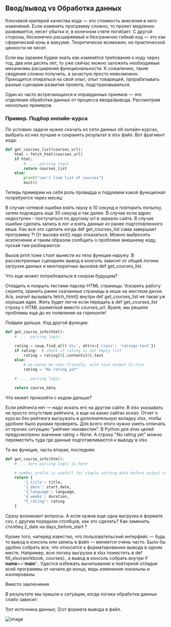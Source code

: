 ## Ввод/вывод vs Обработка данных


Ключевой критерий качества кода — это стоимость внесения в него изменений.
Если изменять программу сложно, то проект медленно развивается, несет убытки
и, в конечном счете погибает. С другой стороны, бесконечно расширяемый и
безгранично гибкий код — это как сферический конь в вакууме. Теоретически
возможен, но практической ценности не несет.

Если мы заранее будем знать как изменятся требования к коду через год, два или
десять лет, то уже сейчас можно заложить необходимые механизмы расширения
функциональности. К сожалению, такие сведения сложно получить, а зачастую
просто невозможно. Приходится опираться на свой опыт, опыт товарищей,
прорабатывать разные сценарии развития проекта, подстраховываться.

Один из часто встречающихся и оправданных приемов — это отделение обработки
данных от процесса ввода/вывода. Рассмотрим несколько примеров.

### Пример. Подбор онлайн-курса


По условию задачи нужно скачать из сети данных об онлайн-курсах, выбрать из
них лучшие и сохранить результат в xlsx файл. Вот фрагмент кода:
``` python
def get_courses_list(courses_url):
    html = fetch_html(courses_url)
    if html:
        # .... parsing logic
        return courses_list
    else:
        print("can't load list of courses")
        exit()
```
Теперь примерим на себя роль провидца и подумаем какой функционал потребуется
через месяц:

В случае сетевой ошибки взять паузу в 10 секунд и повторить попытку, затем
подождать еще 30 секунд и так далее.
В случае если адрес недоступен - постучаться по другому url в зеркало сайта.
В случае ошибки сделать запись в лог и взять данные из ранее подготовленного
кеша.
Как все это сделать когда def get_courses_list сама завершает программу ?! От
вызова exit() надо отказаться. Можно выбросить исключение и таким образом
сообщить о проблеме внешнему коду, пускай там разбираются.

Вызов print тоже стоит вынести из тела функции наружу. В рассмотренных
сценариях вывод в консоль зависит от общей логики загрузки данных и
многократных вызовов def get_courses_list.

Что еще может потребоваться в скором будущем?

Отладить и покрыть тестами парсер HTML страницы.
Ускорить работу скрипта, хранить ранее скачанные страницы в кеше на жестком
диске.
Ага, значит вызывать fetch_html() внутри def get_courses_list не такая уж
хорошая идея. Жить будет легче если передать в def get_courses_list строку с
HTML разметкой вместо courses_url. Вуаля, мы решили проблемы еще до их
появления на горизонте!

Пойдем дальше. Код другой функции:
```python
def get_course_info(html):
    # ...  parsing logic

    rating = soup.find_all('div', attrs={'class': 'ratings-text'})
    if rating:  # check if rating is not empty list
        rating = rating[0].contents[0].text
    else:
        # we wanna be user-friendly, with nice output to xlsx
        rating = "No rating yet"

    # .... parsing logic

    return course_data
 ```
Что может произойти с кодом дальше?

Если рейтинга нет — надо искать его на другом сайте.
В xlsx указывать не просто отсутствие рейтинга, а еще на каких сайтах искал.
Отчет о курсах без рейтинга выгружать в дополнительную вкладку xlsx, чтобы
удобнее было руками проверять.
Для всего этого нужно уметь отличать от прочих ситуацию "рейтинг неизвестен".
В Python для этих целей предусмотрено значение rating = None. А строку "No
rating yet" можно переместить туда где данные подготавливаются к выводу в xlsx.

Та же функция, часть вторая, последняя:
```python
def get_course_info(html):
    # ... more parsing logic is here

    # number prefix is usefull for simple sorting data before output to xlsx
    return {
        '1_title': title,
        '2_date': start_date,
        '3_language': language,
        '4_weeks': duration,
        "5_rating": rating
    }
 ```
Сразу возникают вопросы. А если нужна еще одна выгрузка в формате csv, с
другим порядком столбцов, как это сделать? Как заменить столбец 2_date на
days_before_start ?

Кроме того, наперед известно, что пользовательский интерфейс — будь то вывод в
консоль или запись в файл — меняется очень часто. Было бы удобно собрать все,
что относится к форматированию вывода в одном месте. Например, всю логику
выгрузки в xlsx поместить в def fill_xlsx(workbook, courses):, а вывод в
консоль собрать внутри if __name__=='__main__':. Удастся избежать вычитывания
и повторной отладки всей программы от начала до конца, ведь изменения локальны
и изолированы.

Вместо заключения


В результате мы пришли к ситуации, когда логика обработки данных слабо зависит:

1)от источника данных;
2)от формата вывода в файл.

![image](https://dvmn.org/filer/canonical/1594117412/678/)
